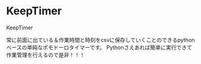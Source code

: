 # KeepTimer
KeepTimer

常に前面に出ている＆作業時間と時刻をcsvに保存していくことのできるpythonベースの単純なポモドーロタイマーです。
Pythonさえあれば簡単に実行できて作業管理を行えるので是非！！！
